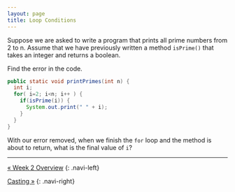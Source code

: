 ```yaml
---
layout: page
title: Loop Conditions
---
```


Suppose we are asked to write a program that prints all prime numbers from 2 to n. Assume that we have previously written a method `isPrime()` that takes an integer and returns a boolean.

Find the error in the code.

```java
public static void printPrimes(int n) {
  int i;
  for( i=2; i<n; i++ ) {
    if(isPrime(i)) {
      System.out.print(" " + i);
    }
  }
}
```

With our error removed, when we finish the `for` loop and the method is about to return, what is the final value of `i`?

---

[« Week 2 Overview](week2)
{: .navi-left}

[Casting »](casting)
{: .navi-right}